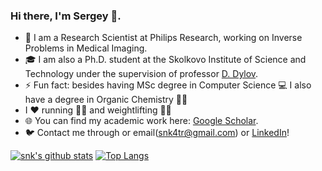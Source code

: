 ### Hi there, I'm Sergey 👋.  

- 🔭 I am a Research Scientist at Philips Research, working on Inverse Problems in Medical Imaging.
- 🎓 I am also a Ph.D. student at the Skolkovo Institute of Science and Technology under the supervision of professor [D. Dylov](https://scholar.google.com/citations?user=mhhvib8AAAAJ&hl=en). 
- ⚡ Fun fact: besides having MSc degree in Computer Science 💻 I also have a degree in Organic Chemistry 👨‍🔬
- I ❤️ running 🏃‍♂️ and weightlifting 🏋️‍♂️
- 🌐 You can find my academic work here: [Google Scholar](https://scholar.google.com/citations?hl=en&view_op=list_works&gmla=AJsN-F7HU3CreOJHe4yUSyQRLbI4i1UM8YkMM3hLNm9xP3vvz1REOQV_2CulgRsoEbkOMX24QH9hSO7xEI8mSK2ilaXuz3TJ5g&user=765_fJYAAAAJ).
- 🐦 Contact me through or email(snk4tr@gmail.com) or [LinkedIn](https://www.linkedin.com/in/sergey-kastryulin/)! 

[![snk's github stats](https://github-readme-stats.vercel.app/api?username=snk4tr)](https://github.com/anuraghazra/github-readme-stats)
[![Top Langs](https://github-readme-stats.vercel.app/api/top-langs/?username=snk4tr&layout=compact)](https://github.com/anuraghazra/github-readme-stats)
